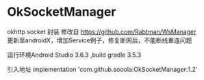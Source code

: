 # OkSocketManager
okhttp socket 封装
修改自 https://github.com/Rabtman/WsManager   
更新至androidX，增加Service例子，修复断网后，不能断线重连问题  

运行环境Android Studio 3.6.3 ,build gradle 3.5.3  

引入地址
implementation 'com.github.sooola:OkSocketManager:1.2'
